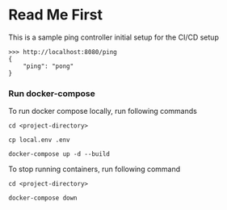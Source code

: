 # Read Me First
This is a sample ping controller initial setup for the CI/CD setup

```
>>> http://localhost:8080/ping
{
    "ping": "pong"
}
```

### Run docker-compose
To run docker compose locally, run following commands
```
cd <project-directory>

cp local.env .env

docker-compose up -d --build
```
To stop running containers, run following command
```
cd <project-directory>

docker-compose down
```